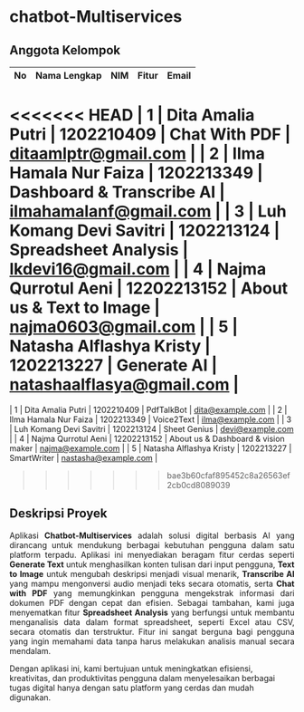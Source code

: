 # chatbot-Multiservices

## Anggota Kelompok

| No | Nama Lengkap              | NIM               | Fitur            | Email              |
|----|---------------------------|-------------------|------------------|--------------------|
<<<<<<< HEAD
| 1 | Dita Amalia Putri   | 1202210409           | Chat With PDF | ditaamlptr@gmail.com |
| 2 | Ilma Hamala Nur Faiza               | 1202213349           | Dashboard & Transcribe AI  | ilmahamalanf@gmail.com |
| 3 | Luh Komang Devi Savitri       | 1202213124           | Spreadsheet Analysis         | lkdevi16@gmail.com | 
| 4 | Najma Qurrotul Aeni    | 12202213152           | About us & Text to Image   | najma0603@gmail.com |
| 5 | Natasha Alflashya Kristy   | 1202213227          | Generate AI   | natashaalflasya@gmail.com |
=======
| 1 | Dita Amalia Putri   | 1202210409           | PdfTalkBot | dita@example.com |
| 2 | Ilma Hamala Nur Faiza               | 1202213349           | Voice2Text  | ilma@example.com |
| 3 | Luh Komang Devi Savitri       | 1202213124           | Sheet Genius         | devi@example.com | 
| 4 | Najma Qurrotul Aeni    | 12202213152           | About us & Dashboard & vision maker   | najma@example.com |
| 5 | Natasha Alflashya Kristy   | 1202213227          | SmartWriter  | nastasha@example.com |
>>>>>>> bae3b60cfaf895452c8a26563ef2cb0cd8089039


## Deskripsi Proyek
<p align="justify"> Aplikasi <strong>Chatbot-Multiservices</strong> adalah solusi digital berbasis AI yang dirancang untuk mendukung berbagai kebutuhan pengguna dalam satu platform terpadu. Aplikasi ini menyediakan beragam fitur cerdas seperti <strong>Generate Text</strong> untuk menghasilkan konten tulisan dari input pengguna, <strong>Text to Image</strong> untuk mengubah deskripsi menjadi visual menarik, <strong>Transcribe AI</strong> yang mampu mengonversi audio menjadi teks secara otomatis, serta <strong>Chat with PDF</strong> yang memungkinkan pengguna mengekstrak informasi dari dokumen PDF dengan cepat dan efisien.
Sebagai tambahan, kami juga menyematkan fitur <strong>Spreadsheet Analysis</strong> yang berfungsi untuk membantu menganalisis data dalam format spreadsheet, seperti Excel atau CSV, secara otomatis dan terstruktur. Fitur ini sangat berguna bagi pengguna yang ingin memahami data tanpa harus melakukan analisis manual secara mendalam.

Dengan aplikasi ini, kami bertujuan untuk meningkatkan efisiensi, kreativitas, dan produktivitas pengguna dalam menyelesaikan berbagai tugas digital hanya dengan satu platform yang cerdas dan mudah digunakan.

</p>